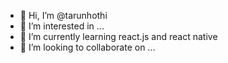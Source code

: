 - 👋 Hi, I’m @tarunhothi
- 👀 I’m interested in ...
- 🌱 I’m currently learning react.js and react native
- 💞️ I’m looking to collaborate on ...

<!---
tarunhothi/tarunhothi is a ✨ special ✨ repository because its `README.md` (this file) appears on your GitHub profile.
You can click the Preview link to take a look at your changes.
--->
